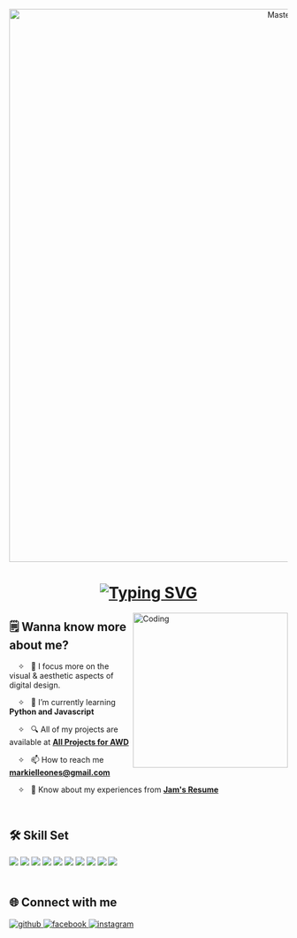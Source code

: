   <p align="center">
  <a href="https://Markiel25.io">
    <img width="1000" src="https://media1.tenor.com/m/WOoVLVRav3AAAAAC/mario-bros-bedroom.gif" alt="MasterHead">
  </a>
</p>
<h1 align="center">
  <a href="https://tenor.com/view/twilight-sparkle-pixel-art-gif-5624353358772370502"><img src="https://readme-typing-svg.demolab.com?font=Fira+Code&pause=1000&color=B0466A&center=true&random=false&width=435&lines=%E0%AD%A7%E2%8B%86%EF%BD%A1+hi+there!+welcome+to+my+space.+%CB%9A%E0%AD%A8;this+is+Jam.+%E2%98%81%EF%B8%8F;an+aspiring+web+designer.+%E2%9C%A7%CB%96" alt="Typing SVG" /></a>
</h1>

<img align="right" alt="Coding" width="280" src="https://i.pinimg.com/originals/8e/3d/b9/8e3db98c9f6569e71a1a4f998988d92d.gif">

## 🗒️ Wanna know more about me?
&nbsp; &nbsp; ✧  &nbsp; 🔭 I focus more on the visual & aesthetic aspects of digital design.

&nbsp; &nbsp; ✧  &nbsp; 🌱 I’m currently learning **Python and Javascript**
 
&nbsp; &nbsp; ✧  &nbsp; 🔍 All of my projects are available at **[All Projects for AWD](https://github.com/Markiel25?tab=repositories)**
 
&nbsp; &nbsp; ✧  &nbsp; 📫 How to reach me **markielleones@gmail.com**
 
&nbsp; &nbsp; ✧ &nbsp; 👀 Know about my experiences from **[Jam's Resume](https://github.com/Markiel25/Portfolio-AWD-FEUTECH)**

<br>

## 🛠️ Skill Set
<div align="left">
<a>
<img src="https://img.shields.io/badge/C%2B%2B-00599C?style=for-the-badge&logo=c%2B%2B&logoColor=white" style="margin-bottom: 5px;" />
</a>
<a>
<img src="https://img.shields.io/badge/Python-3776AB?style=for-the-badge&logo=python&logoColor=white" style="margin-bottom: 5px;" />
</a>
<a>
<img src="https://img.shields.io/badge/Java-ED8B00?style=for-the-badge&logo=openjdk&logoColor=white" style="margin-bottom: 5px;" />
</a>
<a>
<img src="https://img.shields.io/badge/HTML5-E34F26?style=for-the-badge&logo=html5&logoColor=white" style="margin-bottom: 5px;" />
</a>
<a>
<img src="https://img.shields.io/badge/CSS3-1572B6?style=for-the-badge&logo=css3&logoColor=white" style="margin-bottom: 5px;" />
</a>
<a>
<img src="https://img.shields.io/badge/JavaScript-F7DF1E?style=for-the-badge&logo=javascript&logoColor=black" style="margin-bottom: 5px;" />
</a>
<a>
<img src="https://img.shields.io/badge/Adobe%20Illustrator-FF9A00?style=for-the-badge&logo=adobe%20illustrator&logoColor=white" style="margin-bottom: 5px;" />
</a>
<a>
<img src="https://img.shields.io/badge/Adobe%20Photoshop-31A8FF?style=for-the-badge&logo=Adobe%20Photoshop&logoColor=black" style="margin-bottom: 5px;" />
</a>
<a>
<img src="https://img.shields.io/badge/Canva-%2300C4CC.svg?&style=for-the-badge&logo=Canva&logoColor=white" style="margin-bottom: 5px;" />
</a>
<a>
<img src="https://img.shields.io/badge/Figma-F24E1E?style=for-the-badge&logo=figma&logoColor=white" style="margin-bottom: 5px;" />
</a>
</div>

<br>

## 🌐 Connect with me
<div align="left">
<a href="https://github.com/Markiel25" target="_blank">
<img src="https://img.shields.io/badge/github-%2324292e.svg?&style=for-the-badge&logo=github&logoColor=white" alt=github style="margin-bottom: 5px;" />
</a>
<a href="https://www.facebook.com/markiel.leones.18" target="_blank">
<img src="https://img.shields.io/badge/facebook-%232E87FB.svg?&style=for-the-badge&logo=facebook&logoColor=white" alt=facebook style="margin-bottom: 5px;" />
</a>
<a href="https://www.instagram.com/drei.kijue/" target="_blank">
<img src="https://img.shields.io/badge/Instagram-E4405F?style=for-the-badge&logo=instagram&logoColor=white" alt=instagram style="margin-bottom: 5px;" />
</a>  
</div>  

</div>
